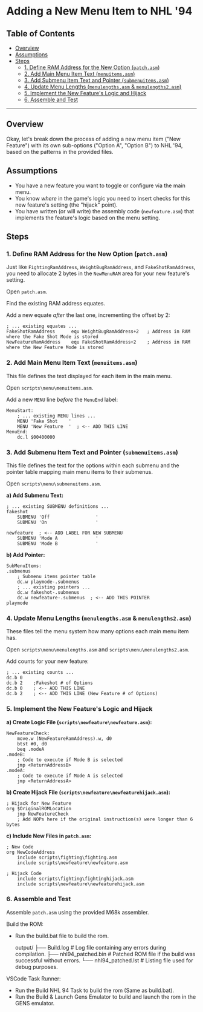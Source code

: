 
# Adding a New Menu Item to NHL '94

## Table of Contents
- [Overview](#overview)
- [Assumptions](#assumptions)
- [Steps](#steps)
  - [1. Define RAM Address for the New Option (`patch.asm`)](#1-define-ram-address-for-the-new-option-patchasm)
  - [2. Add Main Menu Item Text (`menuitems.asm`)](#2-add-main-menu-item-text-menuitemsasm)
  - [3. Add Submenu Item Text and Pointer (`submenuitems.asm`)](#3-add-submenu-item-text-and-pointer-submenuitemsasm)
  - [4. Update Menu Lengths (`menulengths.asm` & `menulengths2.asm`)](#4-update-menu-lengths-menulengthsasm--menulengths2asm)  
  - [5. Implement the New Feature's Logic and Hijack](#5-implement-the-new-features-logic-and-hijack)
  - [6. Assemble and Test](#6-assemble-and-test)

---

## Overview

Okay, let's break down the process of adding a new menu item ("New Feature") with its own sub-options ("Option A", "Option B") to NHL '94, based on the patterns in the provided files.

## Assumptions

- You have a new feature you want to toggle or configure via the main menu.
- You know *where* in the game's logic you need to insert checks for this new feature's setting (the "hijack" point).
- You have written (or will write) the assembly code (`newfeature.asm`) that implements the feature's logic based on the menu setting.

## Steps

### 1. Define RAM Address for the New Option (`patch.asm`)

Just like `FightingRamAddress`, `WeightBugRamAddress`, and `FakeShotRamAddress`, you need to allocate 2 bytes in the `NewMenuRAM` area for your new feature's setting.

Open `patch.asm`.

Find the existing RAM address equates.

Add a new equate *after* the last one, incrementing the offset by 2:

```assembly
; ... existing equates ...
FakeShotRamAddress      equ WeightBugRamAddress+2   ; Address in RAM where the Fake Shot Mode is stored
NewFeatureRamAddress    equ FakeShotRamAddress+2    ; Address in RAM where the New Feature Mode is stored
```

### 2. Add Main Menu Item Text (`menuitems.asm`)

This file defines the text displayed for each item in the main menu.

Open `scripts\menu\menuitems.asm`.

Add a new `MENU` line *before* the `MenuEnd` label:

```assembly
MenuStart:
    ; ... existing MENU lines ...
    MENU 'Fake Shot    '
    MENU 'New Feature  '  ; <-- ADD THIS LINE
MenuEnd:
    dc.l $00400000
```

### 3. Add Submenu Item Text and Pointer (`submenuitems.asm`)

This file defines the text for the options within each submenu and the pointer table mapping main menu items to their submenus.

Open `scripts\menu\submenuitems.asm`.

**a) Add Submenu Text:**

```assembly
; ... existing SUBMENU definitions ...
fakeshot
    SUBMENU 'Off                 '
    SUBMENU 'On                  '

newfeature  ; <-- ADD LABEL FOR NEW SUBMENU
    SUBMENU 'Mode A              '
    SUBMENU 'Mode B              '
```

**b) Add Pointer:**

```assembly
SubMenuItems:
.submenus
    ; Submenu items pointer table
    dc.w playmode-.submenus
    ; ... existing pointers ...
    dc.w fakeshot-.submenus
    dc.w newfeature-.submenus  ; <-- ADD THIS POINTER
playmode
```

### 4. Update Menu Lengths (`menulengths.asm` & `menulengths2.asm`)

These files tell the menu system how many options each main menu item has.

Open `scripts\menu\menulengths.asm` and `scripts\menu\menulengths2.asm`.

Add counts for your new feature:

```assembly
; ... existing counts ...
dc.b 0
dc.b 2    ;Fakeshot # of Options
dc.b 0    ; <-- ADD THIS LINE
dc.b 2    ; <-- ADD THIS LINE (New Feature # of Options)
```

### 5. Implement the New Feature's Logic and Hijack

**a) Create Logic File (`scripts\newfeature\newfeature.asm`):**

```assembly
NewFeatureCheck:
    move.w (NewFeatureRamAddress).w, d0
    btst #0, d0
    beq .modeA
.modeB:
    ; Code to execute if Mode B is selected
    jmp <ReturnAddressB>
.modeA:
    ; Code to execute if Mode A is selected
    jmp <ReturnAddressA>
```

**b) Create Hijack File (`scripts\newfeature\newfeaturehijack.asm`):**

```assembly
; Hijack for New Feature
org $OriginalROMLocation
    jmp NewFeatureCheck
    ; Add NOPs here if the original instruction(s) were longer than 6 bytes
```

**c) Include New Files in `patch.asm`:**

```assembly
; New Code
org NewCodeAddress
    include scripts\fighting\fighting.asm
    include scripts\newfeature\newfeature.asm

; Hijack Code
    include scripts\fighting\fightinghijack.asm
    include scripts\newfeature\newfeaturehijack.asm
```

### 6. Assemble and Test

Assemble `patch.asm` using the provided M68k assembler.

Build the ROM:
- Run the build.bat file to build the rom.

    output/
    ├── Build.log             # Log file containing any errors during compilation.
    ├── nhl94_patched.bin     # Patched ROM file if the build was successful without errors.
    └── nhl94_patched.lst     # Listing file used for debug purposes.

VSCode Task Runner:
- Run the Build NHL 94 Task to build the rom (Same as build.bat).
- Run the Build & Launch Gens Emulator to build and launch the rom in the GENS emulator.